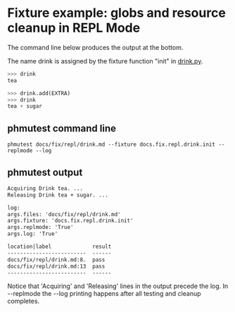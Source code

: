 # Fixture example: globs and resource cleanup in REPL Mode

The command line below produces the output at the bottom.

The name drink is assigned by the fixture function "init" in
[drink.py](drink_py.md).

```py
>>> drink
tea
```

```py
>>> drink.add(EXTRA)
>>> drink
tea + sugar
```

## phmutest command line

```shell
phmutest docs/fix/repl/drink.md --fixture docs.fix.repl.drink.init --replmode --log
```

## phmutest output

```txt
Acquiring Drink tea. ...
Releasing Drink tea + sugar. ...

log:
args.files: 'docs/fix/repl/drink.md'
args.fixture: 'docs.fix.repl.drink.init'
args.replmode: 'True'
args.log: 'True'

location|label             result
-------------------------  ------
docs/fix/repl/drink.md:8.  pass
docs/fix/repl/drink.md:13  pass
-------------------------  ------
```

Notice that 'Acquiring' and 'Releasing' lines in the output
precede the log.  In --replmode the --log printing happens after all
testing and cleanup completes.
